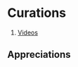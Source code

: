 # Curations

1. [Videos](https://www.youtube.com/playlist?list=PL7vOUO-DLb4ugaESwspcKqcSx8H9MFIw9)

## Appreciations

